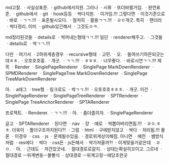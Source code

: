 md고찰.
ㆍ사실상표준.
ㆍgithub에서지원.
그러나
ㆍ시류
ㆍ또더바뀔거임.
ㆍ완연표준.
ㆍgithub에서
ㆍgit
ㆍhook등등
ㆍ싹다지원.
ㆍ이거임.!!!
그렇다면
ㆍ이것기준으로
ㆍ바로
ㆍㄱㄱ.!!!
ㆍ표준될시오다.
ㆍ철저히
ㆍ활용ㄱㄱ.!!!
ㆍㄹㅇ개굿.
특히
ㆍ랜더러
ㆍ싹다정리.
이미
ㆍgithub있긴해서
ㆍ그것도ㅇㅋ.


md정리된것들
ㆍdetails로
ㆍ싹꺼내는형태ㄱㄱ.!!!
일단
ㆍrenderer해주고.
ㆍ그것들
ㆍdetails로
ㆍ싹ㄱㄱ.!!!

다만
ㆍ여기서
ㆍ2하위계층경우
ㆍrecursive형태
ㆍ고민.
ㆍ오.
ㆍ들여쓰기하믄되긋는데ㅎㅎ.
ㆍ오호호호홍.
ㆍ개굿.
ㆍㄱㄱ.!!!
ㆍㅎㅎㅎ.
ㆍ너무좋다.
ㆍ바로시연ㄱㄱ.!!!
제목
ㆍRender
ㆍSinglePageRenderer
ㆍSinglePage
MarkDownRenderer
ㆍSPMDRenderer
ㆍSinglePageTree
MarkDownRenderer
ㆍSinglePage
TreeMarkDownRenderer


아.
ㆍa태그
ㆍtree형
ㆍ링크로도
ㆍ싹ㄱㄱ.!!!
ㆍ오호호호ㅎㅎㅎ.
ㆍ개굿.
이건
ㆍSinglePageRenderer
ㆍSinglePageTreeRenderer
ㆍSPTRenderer
ㆍSinglePage
TreeAnchorRenderer
ㆍSPTARenderer


프로젝트.
ㆍRenderer.
ㆍㄱㄱ.!!!
ㆍ아.
ㆍ좀더좁히자.
ㆍSinglePageRenderer


글고
ㆍSPTARenderer
ㆍ된다면
ㆍnav
ㆍ걍
ㆍ얘로
ㆍ싹뽑아버리면됨.!!!
ㆍㄹㅇ.ㅎㅎ.
더욱이
ㆍ폴더구조까지된다?!
ㆍ그럼
ㆍhtml
ㆍ구애받지않고
ㆍ싹다
ㆍ처리됨.!!!
물론
ㆍ이경우
ㆍcss
ㆍjs
ㆍ문제될수있음.
ㆍ경로위계상이해짐.
아니면
ㆍ예전
ㆍ쌤방식처럼
ㆍres에다
ㆍ싹다
ㆍcss든ㆍjs든해서
ㆍ싹가져올까?!
ㆍ이게맞을거같은데
ㆍㄹㅇ.
ㆍ아.
ㆍ근데도
ㆍ저건있긋네.
ㆍ절대경로로갈지.
ㆍ상대는확실히꼬이고.
그르네
ㆍ절대경로
ㅡ위계변동ㅡ몰빵식
ㆍ상대경로
ㅡ위계고정ㅡ애당초한곳
